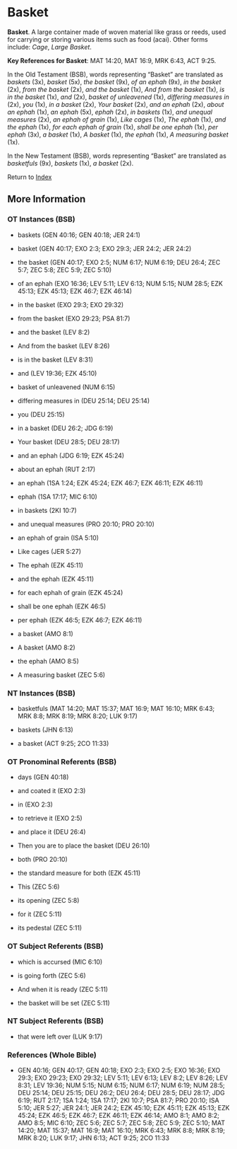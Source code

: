 # Basket
**Basket**. 
A large container made of woven material like grass or reeds, used for carrying or storing various items such as food (acai). 
Other forms include: 
*Cage*, *Large Basket*. 


**Key References for Basket**: 
MAT 14:20, MAT 16:9, MRK 6:43, ACT 9:25. 


In the Old Testament (BSB), words representing “Basket” are translated as 
*baskets* (3x), *basket* (5x), *the basket* (9x), *of an ephah* (9x), *in the basket* (2x), *from the basket* (2x), *and the basket* (1x), *And from the basket* (1x), *is in the basket* (1x), *and* (2x), *basket of unleavened* (1x), *differing measures in* (2x), *you* (1x), *in a basket* (2x), *Your basket* (2x), *and an ephah* (2x), *about an ephah* (1x), *an ephah* (5x), *ephah* (2x), *in baskets* (1x), *and unequal measures* (2x), *an ephah of grain* (1x), *Like cages* (1x), *The ephah* (1x), *and the ephah* (1x), *for each ephah of grain* (1x), *shall be one ephah* (1x), *per ephah* (3x), *a basket* (1x), *A basket* (1x), *the ephah* (1x), *A measuring basket* (1x). 


In the New Testament (BSB), words representing “Basket” are translated as 
*basketfuls* (9x), *baskets* (1x), *a basket* (2x). 


Return to [Index](00-Index.md)

## More Information

### OT Instances (BSB)

* baskets (GEN 40:16; GEN 40:18; JER 24:1)

* basket (GEN 40:17; EXO 2:3; EXO 29:3; JER 24:2; JER 24:2)

* the basket (GEN 40:17; EXO 2:5; NUM 6:17; NUM 6:19; DEU 26:4; ZEC 5:7; ZEC 5:8; ZEC 5:9; ZEC 5:10)

* of an ephah (EXO 16:36; LEV 5:11; LEV 6:13; NUM 5:15; NUM 28:5; EZK 45:13; EZK 45:13; EZK 46:7; EZK 46:14)

* in the basket (EXO 29:3; EXO 29:32)

* from the basket (EXO 29:23; PSA 81:7)

* and the basket (LEV 8:2)

* And from the basket (LEV 8:26)

* is in the basket (LEV 8:31)

* and (LEV 19:36; EZK 45:10)

* basket of unleavened (NUM 6:15)

* differing measures in (DEU 25:14; DEU 25:14)

* you (DEU 25:15)

* in a basket (DEU 26:2; JDG 6:19)

* Your basket (DEU 28:5; DEU 28:17)

* and an ephah (JDG 6:19; EZK 45:24)

* about an ephah (RUT 2:17)

* an ephah (1SA 1:24; EZK 45:24; EZK 46:7; EZK 46:11; EZK 46:11)

* ephah (1SA 17:17; MIC 6:10)

* in baskets (2KI 10:7)

* and unequal measures (PRO 20:10; PRO 20:10)

* an ephah of grain (ISA 5:10)

* Like cages (JER 5:27)

* The ephah (EZK 45:11)

* and the ephah (EZK 45:11)

* for each ephah of grain (EZK 45:24)

* shall be one ephah (EZK 46:5)

* per ephah (EZK 46:5; EZK 46:7; EZK 46:11)

* a basket (AMO 8:1)

* A basket (AMO 8:2)

* the ephah (AMO 8:5)

* A measuring basket (ZEC 5:6)



### NT Instances (BSB)

* basketfuls (MAT 14:20; MAT 15:37; MAT 16:9; MAT 16:10; MRK 6:43; MRK 8:8; MRK 8:19; MRK 8:20; LUK 9:17)

* baskets (JHN 6:13)

* a basket (ACT 9:25; 2CO 11:33)



### OT Pronominal Referents (BSB)

* days (GEN 40:18)

* and coated it (EXO 2:3)

* in (EXO 2:3)

* to retrieve it (EXO 2:5)

* and place it (DEU 26:4)

* Then you are to place the basket (DEU 26:10)

* both (PRO 20:10)

* the standard measure for both (EZK 45:11)

* This (ZEC 5:6)

* its opening (ZEC 5:8)

* for it (ZEC 5:11)

* its pedestal (ZEC 5:11)



### OT Subject Referents (BSB)

* which is accursed (MIC 6:10)

* is going forth (ZEC 5:6)

* And when it is ready (ZEC 5:11)

* the basket will be set (ZEC 5:11)



### NT Subject Referents (BSB)

* that were left over (LUK 9:17)



### References (Whole Bible)

* GEN 40:16; GEN 40:17; GEN 40:18; EXO 2:3; EXO 2:5; EXO 16:36; EXO 29:3; EXO 29:23; EXO 29:32; LEV 5:11; LEV 6:13; LEV 8:2; LEV 8:26; LEV 8:31; LEV 19:36; NUM 5:15; NUM 6:15; NUM 6:17; NUM 6:19; NUM 28:5; DEU 25:14; DEU 25:15; DEU 26:2; DEU 26:4; DEU 28:5; DEU 28:17; JDG 6:19; RUT 2:17; 1SA 1:24; 1SA 17:17; 2KI 10:7; PSA 81:7; PRO 20:10; ISA 5:10; JER 5:27; JER 24:1; JER 24:2; EZK 45:10; EZK 45:11; EZK 45:13; EZK 45:24; EZK 46:5; EZK 46:7; EZK 46:11; EZK 46:14; AMO 8:1; AMO 8:2; AMO 8:5; MIC 6:10; ZEC 5:6; ZEC 5:7; ZEC 5:8; ZEC 5:9; ZEC 5:10; MAT 14:20; MAT 15:37; MAT 16:9; MAT 16:10; MRK 6:43; MRK 8:8; MRK 8:19; MRK 8:20; LUK 9:17; JHN 6:13; ACT 9:25; 2CO 11:33



